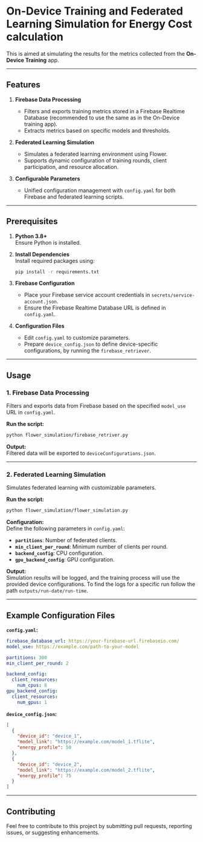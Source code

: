 # On-Device Training and Federated Learning Simulation for Energy Cost calculation

This is aimed at simulating the results for the metrics collected from the **On-Device Training** app.

---

## Features

1. **Firebase Data Processing**  
   - Filters and exports training metrics stored in a Firebase Realtime Database (recommended to use the same as in the On-Device training app).  
   - Extracts metrics based on specific models and thresholds.

2. **Federated Learning Simulation**  
   - Simulates a federated learning environment using Flower.  
   - Supports dynamic configuration of training rounds, client participation, and resource allocation.  

3. **Configurable Parameters**  
   - Unified configuration management with `config.yaml` for both Firebase and federated learning scripts.

---

## Prerequisites

1. **Python 3.8+**  
   Ensure Python is installed.  

2. **Install Dependencies**  
   Install required packages using:
   ```bash
   pip install -r requirements.txt
   ```

3. **Firebase Configuration**  
   - Place your Firebase service account credentials in `secrets/service-account.json`.  
   - Ensure the Firebase Realtime Database URL is defined in `config.yaml`.

4. **Configuration Files**  
   - Edit `config.yaml` to customize parameters.  
   - Prepare `device_config.json` to define device-specific configurations, by running the `firebase_retriever`.

---

## Usage

### 1. Firebase Data Processing
Filters and exports data from Firebase based on the specified `model_use` URL in `config.yaml`.

**Run the script:**
```bash
python flower_simulation/firebase_retriver.py
```

**Output:**  
Filtered data will be exported to `deviceConfigurations.json`.

---

### 2. Federated Learning Simulation
Simulates federated learning with customizable parameters.

**Run the script:**
```bash
python flower_simulation/flower_simulation.py
```

**Configuration:**  
Define the following parameters in `config.yaml`:
- **`partitions`**: Number of federated clients.
- **`min_client_per_round`**: Minimum number of clients per round.
- **`backend_config`**: CPU configuration.
- **`gpu_backend_config`**: GPU configuration.

**Output:**  
Simulation results will be logged, and the training process will use the provided device configurations. To find the logs for a specific run follow the path `outputs/run-date/run-time`.

---

## Example Configuration Files

**`config.yaml`:**
```yaml
firebase_database_url: https://your-firebase-url.firebaseio.com/
model_use: https://example.com/path-to-your-model

partitions: 300
min_client_per_round: 2

backend_config:
  client_resources:
    num_cpus: 8
gpu_backend_config:
  client_resources: 
    num_gpus: 1
```

**`device_config.json`:**
```json
[
  {
    "device_id": "device_1",
    "model_link": "https://example.com/model_1.tflite",
    "energy_profile": 50
  },
  {
    "device_id": "device_2",
    "model_link": "https://example.com/model_2.tflite",
    "energy_profile": 75
  }
]
```

---

## Contributing

Feel free to contribute to this project by submitting pull requests, reporting issues, or suggesting enhancements.
